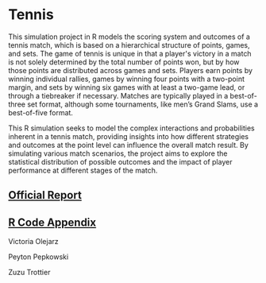 # Tennis

This simulation project in R models the scoring system and outcomes of a tennis match, which is based on a hierarchical structure of points, games, and sets. The game of tennis is unique in that a player's victory in a match is not solely determined by the total number of points won, but by how those points are distributed across games and sets. Players earn points by winning individual rallies, games by winning four points with a two-point margin, and sets by winning six games with at least a two-game lead, or through a tiebreaker if necessary. Matches are typically played in a best-of-three set format, although some tournaments, like men’s Grand Slams, use a best-of-five format.

This R simulation seeks to model the complex interactions and probabilities inherent in a tennis match, providing insights into how different strategies and outcomes at the point level can influence the overall match result. By simulating various match scenarios, the project aims to explore the statistical distribution of possible outcomes and the impact of player performance at different stages of the match.

## [Official Report](https://github.com/VictoriaOlejarz/Tennis/blob/main/stat%20321%20sim%20report.pdf)

## [R Code Appendix](https://github.com/VictoriaOlejarz/Tennis/blob/main/appendix.pdf)


Victoria Olejarz 

Peyton Pepkowski 

Zuzu Trottier
